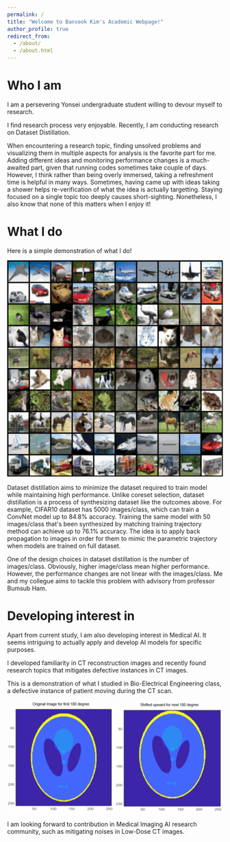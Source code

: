 ```yaml
---
permalink: /
title: "Welcome to Banseok Kim's Academic Webpage!"
author_profile: true
redirect_from: 
  - /about/
  - /about.html
---
```

Who I am
======
  I am a persevering Yonsei undergraduate student willing to devour myself to research. 

  I find research process very enjoyable. Recently, I am conducting research on Dataset Distillation. 

  When encountering a research topic, finding unsolved problems and visualizing them in multiple aspects for analysis is the favorite part for me. Adding different ideas and monitoring performance changes is a much-awaited part, given that running codes sometimes take couple of days. However, I think rather than being overly immersed, taking a refreshment time is helpful in many ways. Sometimes, having came up with ideas taking a shower helps re-verification of what the idea is actually targetting. Staying focused on a single topic too deeply causes short-sighting. Nonetheless, I also know that none of this matters when I enjoy it! 


What I do
======
  Here is a simple demonstration of what I do!

![Editing a markdown file for a talk](/images/DD_frontpage.gif)

  Dataset distillation aims to minimize the dataset required to train model while maintaining high performance. Unlike coreset selection, dataset distillation is a process of synthesizing dataset like the outcomes above. For example, CIFAR10 dataset has 5000 images/class, which can train a ConvNet model up to 84.8% accuracy. Training the same model with 50 images/class that's been synthesized by matching training trajectory method can achieve up to 76.1% accuracy. The idea is to apply back propagation to images in order for them to mimic the parametric trajectory when models are trained on full dataset. 

  One of the design choices in dataset distillation is the number of images/class. Obviously, higher image/class mean higher performance. However, the performance changes are not linear with the images/class. Me and my collegue aims to tackle this problem with advisory from professor Bumsub Ham.

Developing interest in
======
  Apart from current study, I am also developing interest in Medical AI. It seems intriguing to actually apply and develop AI models for specific purposes.

  I developed familiarity in CT reconstruction images and recently found research topics that mitigates defective instances in CT images.

  This is a demonstration of what I studied in Bio-Electrical Engineering class, a defective instance of patient moving during the CT scan.
  
![Editing a markdown file for a talk](/images/animated_image.gif)

  I am looking forward to contribution in Medical Imaging AI research community, such as mitigating noises in Low-Dose CT images.

  

